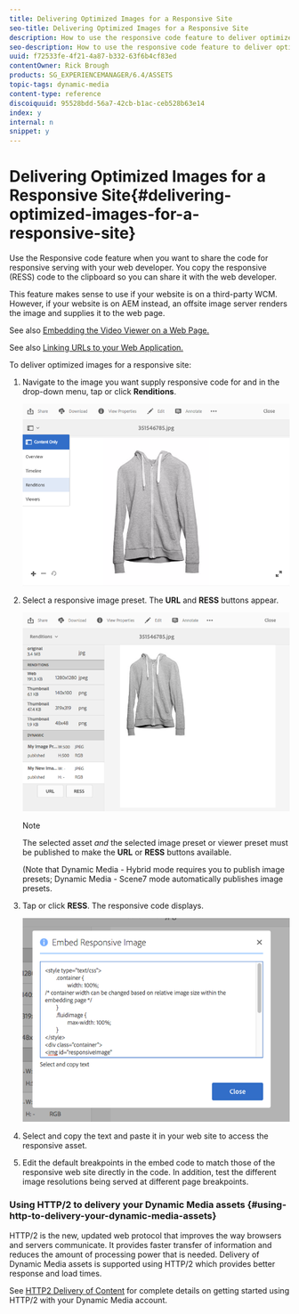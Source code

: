 ```yaml
---
title: Delivering Optimized Images for a Responsive Site
seo-title: Delivering Optimized Images for a Responsive Site
description: How to use the responsive code feature to deliver optimized images
seo-description: How to use the responsive code feature to deliver optimized images
uuid: f72533fe-4f21-4a87-b332-63f6b4cf83ed
contentOwner: Rick Brough
products: SG_EXPERIENCEMANAGER/6.4/ASSETS
topic-tags: dynamic-media
content-type: reference
discoiquuid: 95528bdd-56a7-42cb-b1ac-ceb528b63e14
index: y
internal: n
snippet: y
---
```


# Delivering Optimized Images for a Responsive Site{#delivering-optimized-images-for-a-responsive-site}

Use the Responsive code feature when you want to share the code for responsive serving with your web developer. You copy the responsive (RESS) code to the clipboard so you can share it with the web developer.

This feature makes sense to use if your website is on a third-party WCM. However, if your website is on AEM instead, an offsite image server renders the image and supplies it to the web page.

<!--
Comment Type: annotation
Last Modified By: rbrough
Last Modified Date: 2019-01-10T16:15:29.968-0500
to me, "directly through AEM" sounds as though AEM is rendering the responsive image an off-site image server is rendering the image and supplying it to the Web page RB: Fixed.
-->

<!--
Comment Type: annotation
Last Modified By: wyamashi
Last Modified Date: 2018-08-07T20:17:31.057-0400
General note: I checked that links worked but not the content of the links itself
-->

See also [Embedding the Video Viewer on a Web Page.](../../assets/using/embed-code.md)

See also [Linking URLs to your Web Application.](../../assets/using/linking-urls-to-yourwebapplication.md)

To deliver optimized images for a responsive site:

1. Navigate to the image you want supply responsive code for and in the drop-down menu, tap or click **Renditions**.

   ![](assets/chlimage_1-422.png)

1. Select a responsive image preset. The **URL** and **RESS** buttons appear.

   <!--
   Comment Type: annotation
   Last Modified By: rbrough
   Last Modified Date: 2019-01-10T16:21:42.738-0500
   The URL button was removed but it should be brought back for parity reasons RB: Is it being brought back? Check when writing next version.
   -->

   ![](assets/chlimage_1-423.png)

   >[!NOTE]
   >
   >The selected asset *and* the selected image preset or viewer preset must be published to make the **URL** or **RESS** buttons available.
   >
   >
   >(Note that Dynamic Media - Hybrid mode requires you to publish image presets; Dynamic Media - Scene7 mode automatically publishes image presets.

1. Tap or click **RESS**. The responsive code displays.

   <!--
   Comment Type: annotation
   Last Modified By: rbrough
   Last Modified Date: 2019-01-10T16:20:38.932-0500
   Maybe update the screen shot to include the break points that are mentioned in Step #5 below RB: Can be fixed at will.
   -->

   ![](assets/chlimage_1-424.png)

1. Select and copy the text and paste it in your web site to access the responsive asset.
1. Edit the default breakpoints in the embed code to match those of the responsive web site directly in the code. In addition, test the different image resolutions being served at different page breakpoints.

### Using HTTP/2 to delivery your Dynamic Media assets {#using-http-to-delivery-your-dynamic-media-assets}

HTTP/2 is the new, updated web protocol that improves the way browsers and servers communicate. It provides faster transfer of information and reduces the amount of processing power that is needed. Delivery of Dynamic Media assets is supported using HTTP/2 which provides better response and load times.

See [HTTP2 Delivery of Content](../../assets/using/http2.md) for complete details on getting started using HTTP/2 with your Dynamic Media account.

<!--
Comment Type: annotation
Last Modified By: rbrough
Last Modified Date: 2019-01-10T16:20:14.027-0500
change "can now be over" to "is supported using" RB: Fixed.
-->

